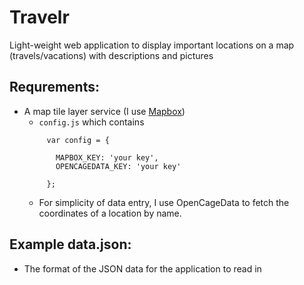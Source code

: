 # Travelr
Light-weight web application to display important locations on a map (travels/vacations) with descriptions and pictures


## Requrements:

- A map tile layer service (I use [Mapbox](https://www.mapbox.com/))
  - `config.js` which contains 
   ``` 
        var config = {

          MAPBOX_KEY: 'your key',
          OPENCAGEDATA_KEY: 'your key'
  
        };
    ```
  - For simplicity of data entry, I use OpenCageData to fetch the coordinates of a location by name.


## Example data.json:

- The format of the JSON data for the application to read in
